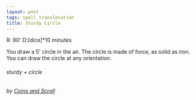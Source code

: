```yaml
---
layout: post
tags: spell translocation
title: Sturdy Circle
---
```

R: 90'  D:[dice]*10 minutes

You draw a 5' circle in the air. The circle is made of force, as solid as iron. You can draw the circle at any orientation.

###### sturdy + circle
###### by [Coins and Scroll](https://coinsandscrolls.blogspot.com/2019/10/osr-class-geometer-wizard.html)
